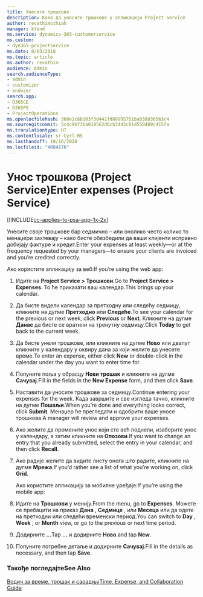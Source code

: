 ```yaml
---
title: Унесите трошкове
description: Како да уносите трошкове у апликацији Project Service
author: revathimuthiah
manager: kfend
ms.service: dynamics-365-customerservice
ms.custom:
- dyn365-projectservice
ms.date: 8/03/2018
ms.topic: article
ms.author: revathim
audience: Admin
search.audienceType:
- admin
- customizer
- enduser
search.app:
- D365CE
- D365PS
- ProjectOperations
ms.openlocfilehash: 360e2c6b103f3d441fd89995751ba038036563c4
ms.sourcegitcommit: 5c4c9bf3ba018562d6cb3443c01d550489c415fa
ms.translationtype: HT
ms.contentlocale: sr-Cyrl-RS
ms.lasthandoff: 10/16/2020
ms.locfileid: "4084176"
---
```

# <a name="enter-expenses-project-service"></a><span data-ttu-id="6d80e-103">Унос трошкова (Project Service)</span><span class="sxs-lookup"><span data-stu-id="6d80e-103">Enter expenses (Project Service)</span></span>

[!INCLUDE[cc-applies-to-psa-app-1x-2x](../includes/cc-applies-to-psa-app-1x-2x.md)]

<span data-ttu-id="6d80e-104">Унесите своје трошкове бар седмично – или онолико често колико то менаџери захтевају – како бисте обезбедили да ваши клијенти исправно добијају фактуре и кредит.</span><span class="sxs-lookup"><span data-stu-id="6d80e-104">Enter your expenses at least weekly—or at the frequency requested by your managers—to ensure your clients are invoiced and you’re credited correctly.</span></span>  
  
 <span data-ttu-id="6d80e-105">Ако користите апликацију за веб:</span><span class="sxs-lookup"><span data-stu-id="6d80e-105">If you’re using the web app:</span></span>  
  
1. <span data-ttu-id="6d80e-106">Идите на **Project Service > Трошкови**.</span><span class="sxs-lookup"><span data-stu-id="6d80e-106">Go to **Project Service > Expenses**.</span></span> <span data-ttu-id="6d80e-107">То ће приказати ваш календар.</span><span class="sxs-lookup"><span data-stu-id="6d80e-107">This brings up your calendar.</span></span>  
  
2. <span data-ttu-id="6d80e-108">Да бисте видели календар за претходну или следећу седмицу, кликните на дугме **Претходно** или **Следеће**.</span><span class="sxs-lookup"><span data-stu-id="6d80e-108">To see your calendar for the previous or next week, click **Previous** or **Next**.</span></span> <span data-ttu-id="6d80e-109">Кликните на дугме **Данас** да бисте се вратили на тренутну седмицу.</span><span class="sxs-lookup"><span data-stu-id="6d80e-109">Click **Today** to get back to the current week.</span></span>  
  
3. <span data-ttu-id="6d80e-110">Да бисте унели трошкове, или кликните на дугме **Ново** или двапут кликните у календару у оквиру дана за који желите да унесете време.</span><span class="sxs-lookup"><span data-stu-id="6d80e-110">To enter an expense, either click **New** or double-click in the calendar under the day you want to enter time for.</span></span>  
  
4. <span data-ttu-id="6d80e-111">Попуните поља у обрасцу **Нови трошак** и кликните на дугме **Сачувај**.</span><span class="sxs-lookup"><span data-stu-id="6d80e-111">Fill in the fields in the **New Expense** form, and then click **Save**.</span></span>  
  
5. <span data-ttu-id="6d80e-112">Наставити да уносите трошкове за седмицу.</span><span class="sxs-lookup"><span data-stu-id="6d80e-112">Continue entering your expenses for the week.</span></span> <span data-ttu-id="6d80e-113">Када завршите и све изгледа тачно, кликните на дугме **Пошаљи**.</span><span class="sxs-lookup"><span data-stu-id="6d80e-113">When you’re done and everything looks correct, click **Submit**.</span></span> <span data-ttu-id="6d80e-114">Менаџер ће прегледати и одобрити ваше уносе трошкова.</span><span class="sxs-lookup"><span data-stu-id="6d80e-114">A manager will review and approve your expenses.</span></span>  
  
6. <span data-ttu-id="6d80e-115">Ако желите да промените унос који сте већ поднели, изаберите унос у календару, а затим кликните на **Опозови**.</span><span class="sxs-lookup"><span data-stu-id="6d80e-115">If you want to change an entry that you already submitted, select the entry in your calendar, and then click **Recall**.</span></span>  
  
7. <span data-ttu-id="6d80e-116">Ако радије желите да видите листу онога што радите, кликните на дугме **Мрежа**.</span><span class="sxs-lookup"><span data-stu-id="6d80e-116">If you’d rather see a list of what you’re working on, click **Grid**.</span></span>  
  
   <span data-ttu-id="6d80e-117">Ако користите апликацију за мобилне уређаје:</span><span class="sxs-lookup"><span data-stu-id="6d80e-117">If you’re using the mobile app:</span></span>  
  
8. <span data-ttu-id="6d80e-118">Идите на **Трошкови** у менију.</span><span class="sxs-lookup"><span data-stu-id="6d80e-118">From the menu, go to **Expenses**.</span></span>     <span data-ttu-id="6d80e-119">Можете се пребацити на приказ **Дана** , **Седмице** , или **Месеца** или да одете на претходни или следећи временски период.</span><span class="sxs-lookup"><span data-stu-id="6d80e-119">You can switch to **Day** , **Week** , or **Month** view, or go to the previous or next time period.</span></span>  
  
9. <span data-ttu-id="6d80e-120">Додирните **…**</span><span class="sxs-lookup"><span data-stu-id="6d80e-120">Tap **…**</span></span> <span data-ttu-id="6d80e-121">и додирните **Ново**.</span><span class="sxs-lookup"><span data-stu-id="6d80e-121">and tap **New**.</span></span>  
  
10. <span data-ttu-id="6d80e-122">Попуните потребне детаље и додирните **Сачувај**.</span><span class="sxs-lookup"><span data-stu-id="6d80e-122">Fill in the details as necessary, and then tap **Save**.</span></span>  
  
### <a name="see-also"></a><span data-ttu-id="6d80e-123">Такође погледајте</span><span class="sxs-lookup"><span data-stu-id="6d80e-123">See Also</span></span>  
 [<span data-ttu-id="6d80e-124">Водич за време, трошак и сарадњу</span><span class="sxs-lookup"><span data-stu-id="6d80e-124">Time, Expense, and Collaboration Guide</span></span>](../psa/time-expense-collaboration-guide.md)
